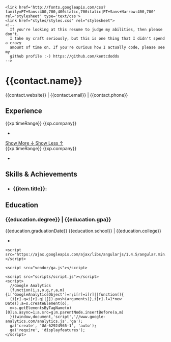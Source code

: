 <html ng-app="resume">
  <head>
    <title>Vipin Shrivatri</title>
    <meta charset="UTF-8" />
    <meta http-equiv="X-UA-Compatible" content="IE=edge,chrome=1">
    <meta name="viewport" content="width=device-width, initial-scale=1.0">
    <meta name="description" content="The resume of Kent C. Dodds" />
    <meta name="keywords" content="Kent Dodds, kentcdodds, Kent C. Dodds, web developer, frontend developer" />
    <meta name="author" content="Kent C. Dodds" />

    <link href='http://fonts.googleapis.com/css?family=PT+Sans:400,700,400italic,700italic|PT+Sans+Narrow:400,700' rel='stylesheet' type='text/css'>
    <link href="styles/styles.css" rel="stylesheet">
    <!--
      If you're looking at this resume to judge my abilities, then please don't.
      I take my craft seriously, but this is one thing that I didn't spend a crazy
      amount of time on. If you're curious how I actually code, please see my
      github profile :-) https://github.com/kentcdodds
    -->
  </head>
  <body class="ng-cloak" ng-controller="MainCtrl">
    <div id="main-container">
      <h1>{{contact.name}}</h1>
      <div>
        <a ng-href="{{contact.url}}">{{contact.website}}</a> | <a ng-href="mailto:{{contact.email}}" target="_blank">{{contact.email}}</a> | <a ng-href="tel:{{contact.phone}}">{{contact.phone}}</a>
      </div>
      <section id="experience">
        <h2>Experience</h2>
        <div ng-repeat="xp in experience">
          <time>{{xp.timeRange}}</time>
          <a ng-href="{{xp.companyUrl}}">{{xp.company}}</a>
          <ul>
            <li ng-repeat="achievement in xp.achievements" ng-bind-html="achievement"></li>
          </ul>
        </div>
      </section>
      <section>
        <a href="#" ng-click="showExtras=!showExtras" class="show-more">
          <span ng-if="!showExtras">Show More ↓</span>
          <span ng-if="showExtras">Show Less ↑</span>
        </a>
        <div ng-show="showExtras">
          <div ng-repeat="xp in extraExperience">
            <time>{{xp.timeRange}}</time>
            <a ng-href="{{xp.companyUrl}}">{{xp.company}}</a>
            <ul>
              <li ng-repeat="achievement in xp.achievements" ng-bind-html="achievement"></li>
            </ul>
          </div>
        </div>
      </section>
      <section id="skills-and-achievements">
        <h2>Skills & Achievements</h2>
        <ul>
          <li ng-repeat="item in skillsAndAchievements">
            <h3>{{item.title}}: </h3><span ng-bind-html="item.content"></span>
          </li>
        </ul>
      </section>
      <section id="education">
        <h2>Education</h2>
        <h3>{{education.degree}} | {{education.gpa}}</h3><time>{{education.graduationDate}}</time>
        <a ng-href="{{education.schoolUrl}}">{{education.school}}</a> | <a ng-href="{{education.collegeUrl}}">{{education.college}}</a>
        <ul>
          <li ng-repeat="item in education.items" ng-bind-html="item"></li>
        </ul>
      </section>
    </div>

    <script src="https://ajax.googleapis.com/ajax/libs/angularjs/1.4.5/angular.min.js"></script>

    <script src="vendor/ga.js"></script>

    <script src="scripts/script.js"></script>
    <script>
      //Google Analytics
      (function(i,s,o,g,r,a,m){i['GoogleAnalyticsObject']=r;i[r]=i[r]||function(){
      (i[r].q=i[r].q||[]).push(arguments)},i[r].l=1*new Date();a=s.createElement(o),
      m=s.getElementsByTagName(o)[0];a.async=1;a.src=g;m.parentNode.insertBefore(a,m)
      })(window,document,'script','//www.google-analytics.com/analytics.js','ga');
      ga('create', 'UA-62924965-1', 'auto');
      ga('require', 'displayfeatures');
    </script>
  </body>
</html>
